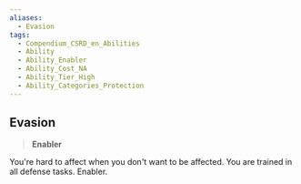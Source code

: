 ```yaml
---
aliases:
  - Evasion
tags:
  - Compendium_CSRD_en_Abilities
  - Ability
  - Ability_Enabler
  - Ability_Cost_NA
  - Ability_Tier_High
  - Ability_Categories_Protection
---
```

  
    
## Evasion    
>**Enabler**  
    
You're hard to affect when you don't want to be affected. You are trained in all defense tasks. Enabler.